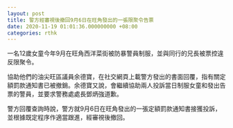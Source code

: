 ```yaml
---
layout: post
title: 警方經審視後撤回9月6日在旺角發出的一張限聚令告票
date: 2020-11-19 01:01:36.000000000 +08:00
categories: rthk
---
```


一名12歲女童今年9月在旺角西洋菜街被防暴警員制服，並與同行的兄長被票控違反限聚令。

協助他們的油尖旺區議員余德寶，在社交網頁上載警方發出的書面回覆，指有關定額罰款通知書已被撤銷。余德寶又說，會繼續協助兩人投訴當日制服女童和發出告票的警員，並要求警務處處長鄧炳強道歉。

警方回覆查詢時說，警方就9月6日在旺角發出的一張定額罰款通知書接獲投訴，並根據既定程序作適當跟進，經審視後撤回。
